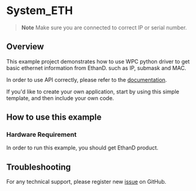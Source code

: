 # System_ETH
> **Note**
> Make sure you are connected to correct IP or serial number.

## Overview

This example project demonstrates how to use WPC python driver to get basic ethernet information from EthanD.
such as IP, submask and MAC.

In order to use API correctly, please refer to the [documentation](https://wpc-systems-ltd.github.io/WPC_Python_driver_release/).

If you'd like to create your own application, start by using this simple template, and then include your own code.

## How to use this example

### Hardware Requirement

In order to run this example, you should get EthanD product.

## Troubleshooting

For any technical support, please register new [issue](https://github.com/WPC-Systems-Ltd/WPC_Python_driver_release/issues) on GitHub.